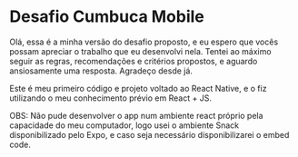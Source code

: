 # Desafio Cumbuca Mobile
Olá, essa é a minha versão do desafio proposto, e eu espero que vocês possam apreciar o trabalho que eu desenvolvi nela.
Tentei ao máximo seguir as regras, recomendações e critérios propostos, e aguardo ansiosamente uma resposta. Agradeço desde já.

Este é meu primeiro código e projeto voltado ao React Native, e o fiz utilizando o meu conhecimento prévio em React + JS.

OBS: Não pude desenvolver o app num ambiente react próprio pela capacidade do meu computador, logo usei o ambiente Snack disponibilizado pelo Expo, e caso seja necessário disponibilizarei o embed code.
